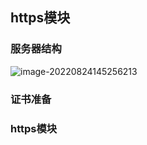 ## https模块

### 服务器结构

![image-20220824145256213](https://tva1.sinaimg.cn/large/e6c9d24egy1h5huzigd1mj20z20l2dhj.jpg)

### 证书准备

### https模块

